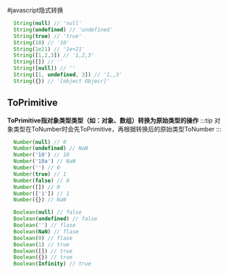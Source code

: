 #javascript隐式转换

```javascript
  String(null) // 'null'
  String(undefined) // 'undefined'
  String(true) // 'true'
  String(10) // '10'
  String(1e21) // '1e+21'
  String([1,2,3]) // '1,2,3'
  String([]) // ''
  String([null]) // ''
  String([1, undefined, 3]) // '1,,3'
  String({}) // '[object Objecr]'
```
## ToPrimitive
**ToPrimitive指对象类型类型（如：对象、数组）转换为原始类型的操作**
:::tip
对象类型在ToNumber时会先ToPrimitive，再根据转换后的原始类型ToNumber
:::
```javascript
  Number(null) // 0
  Number(undefined) // NaN
  Number('10') // 10
  Number('10a') // NaN
  Number('') // 0 
  Number(true) // 1
  Number(false) // 0
  Number([]) // 0
  Number(['1']) // 1
  Number({}) // NaN
```
```javascript
  Boolean(null) // false
  Boolean(undefined) // false
  Boolean('') // flase
  Boolean(NaN) // flase
  Boolean(0) // flase
  Boolean(1) // true
  Boolean([]) // true
  Boolean({}) // true
  Boolean(Infinity) // true
```
